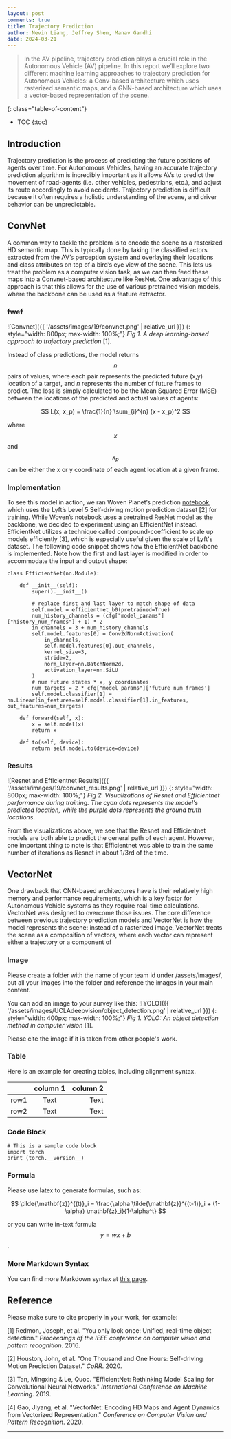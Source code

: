 ```yaml
---
layout: post
comments: true
title: Trajectory Prediction
author: Nevin Liang, Jeffrey Shen, Manav Gandhi
date: 2024-03-21
---
```



> In the AV pipeline, trajectory prediction plays a crucial role in the Autonomous Vehicle (AV) pipeline. In this report we’ll explore two different machine learning approaches to trajectory prediction for Autonomous Vehicles: a Conv-based architecture which uses rasterized semantic maps, and a GNN-based architecture which uses a vector-based representation of the scene. 


<!--more-->
{: class="table-of-content"}
* TOC
{:toc}

## Introduction
Trajectory prediction is the process of predicting the future positions of agents over time. For Autonomous Vehicles, having an accurate trajectory prediction algorithm is incredibly important as it allows AVs to predict the movement of road-agents (i.e. other vehicles, pedestrians, etc.), and adjust its route accordingly to avoid accidents. Trajectory prediction is difficult because it often requires a holistic understanding of the scene, and driver behavior can be unpredictable. 

## ConvNet

A common way to tackle the problem is to encode the scene as a rasterized HD semantic map. This is typically done by taking the classified actors extracted from the AV’s perception system and overlaying their locations and class attributes on top of a bird’s eye view of the scene. This lets us treat the problem as a computer vision task, as we can then feed these maps into a Convnet-based architecture like ResNet. One advantage of this approach is that this allows for the use of various pretrained vision models, where the backbone can be used as a feature extractor.

### fwef

![Convnet]({{ '/assets/images/19/convnet.png' | relative_url }})
{: style="width: 800px; max-width: 100%;"}
*Fig 1. A deep learning-based approach to trajectory prediction* [1].

Instead of class predictions, the model returns $$n$$ pairs of values, where each pair represents the predicted future (x,y) location of a target, and $n$ represents the number of future frames to predict. The loss is simply calculated to be the Mean Squared Error (MSE) between the locations of the predicted and actual values of agents:

$$
L(x, x_p) = \frac{1}{n} \sum_{i}^{n} (x - x_p)^2
$$

where $$x$$ and $$x_p$$ can be either the x or y coordinate of each agent location at a given frame.
### Implementation

To see this model in action, we ran Woven Planet’s prediction [notebook](https://github.com/woven-planet/l5kit/blob/master/examples/agent_motion_prediction/agent_motion_prediction.ipynb), which uses the Lyft’s Level 5 Self-driving motion prediction dataset [2] for training. While Woven’s notebook uses a pretrained ResNet model as the backbone, we decided to experiment using an EfficientNet instead. EfficientNet utilizes a technique called compound-coefficient to scale up models efficiently [3], which is especially useful given the scale of Lyft's dataset. The following code snippet shows how the EfficientNet backbone is implemented. Note how the first and last layer is modified in order to accommodate the input and output shape:

```
class EfficientNet(nn.Module):

    def __init__(self):
        super().__init__()

        # replace first and last layer to match shape of data
        self.model = efficientnet_b0(pretrained=True)
        num_history_channels = (cfg["model_params"]["history_num_frames"] + 1) * 2
        in_channels = 3 + num_history_channels
        self.model.features[0] = Conv2dNormActivation(
            in_channels,
            self.model.features[0].out_channels,
            kernel_size=3,
            stride=2,
            norm_layer=nn.BatchNorm2d,
            activation_layer=nn.SiLU
        )
        # num future states * x, y coordinates
        num_targets = 2 * cfg["model_params"]['future_num_frames']
        self.model.classifier[1] = nn.Linear(in_features=self.model.classifier[1].in_features, out_features=num_targets)

    def forward(self, x):
        x = self.model(x)
        return x

    def to(self, device):
        return self.model.to(device=device)
```

### Results

![Resnet and Efficientnet Results]({{ '/assets/images/19/convnet_results.png' | relative_url }})
{: style="width: 800px; max-width: 100%;"}
*Fig 2. Visualizations of Resnet and Efficientnet performance during training. The cyan dots represents the model's predicted location, while the purple dots represents the ground truth locations*.

From the visualizations above, we see that the Resnet and Efficientnet models are both able to predict the general path of each agent. However, one important thing to note is that Efficientnet was able to train the same number of iterations as Resnet in about 1/3rd of the time.

## VectorNet

One drawback that CNN-based architectures have is their relatively high memory and performance requirements, which is a key factor for Autonomous Vehicle systems as they require real-time calculations. VectorNet was designed to overcome those issues. The core difference between previous trajectory prediction models and VectorNet is how the model represents the scene: instead of a rasterized image, VectorNet treats the scene as a composition of vectors, where each vector can represent either a trajectory or a component of 

### Image
Please create a folder with the name of your team id under /assets/images/, put all your images into the folder and reference the images in your main content.

You can add an image to your survey like this:
![YOLO]({{ '/assets/images/UCLAdeepvision/object_detection.png' | relative_url }})
{: style="width: 400px; max-width: 100%;"}
*Fig 1. YOLO: An object detection method in computer vision* [1].

Please cite the image if it is taken from other people's work.


### Table
Here is an example for creating tables, including alignment syntax.

|             | column 1    |  column 2     |
| :---        |    :----:   |          ---: |
| row1        | Text        | Text          |
| row2        | Text        | Text          |



### Code Block
```
# This is a sample code block
import torch
print (torch.__version__)
```


### Formula
Please use latex to generate formulas, such as:

$$
\tilde{\mathbf{z}}^{(t)}_i = \frac{\alpha \tilde{\mathbf{z}}^{(t-1)}_i + (1-\alpha) \mathbf{z}_i}{1-\alpha^t}
$$

or you can write in-text formula $$y = wx + b$$.

### More Markdown Syntax
You can find more Markdown syntax at [this page](https://www.markdownguide.org/basic-syntax/).

## Reference
Please make sure to cite properly in your work, for example:

[1] Redmon, Joseph, et al. "You only look once: Unified, real-time object detection." *Proceedings of the IEEE conference on computer vision and pattern recognition*. 2016.

[2] Houston, John, et al. "One Thousand and One Hours: Self-driving Motion Prediction Dataset." *CoRR*. 2020.

[3] Tan, Mingxing & Le, Quoc. "EfficientNet: Rethinking Model Scaling for Convolutional Neural Networks." *International Conference on Machine Learning*. 2019.

[4] Gao, Jiyang, et al. "VectorNet: Encoding HD Maps and Agent Dynamics from Vectorized Representation." *Conference on Computer Vision and Pattern Recognition*. 2020.

---
